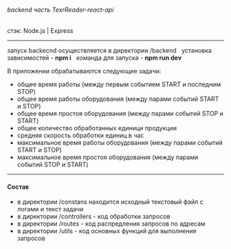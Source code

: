 ###### backend часть TexrReader-react-api
стэк: Node.js | Express

---
запуск backecnd осуществляется в директории /backend  &nbsp;
установка зависимостей - **npm i**  &nbsp;
команда для запуска - **npm run dev**  &nbsp;

В приложении обрабатываются следующие задачи:
- общее время работы (между первым событием START и последним STOP)
- общее время работы оборудования (между парами событий START и STOP)
- общее время простоя оборудования (между парами событий STOP и START)
- общее количество обработанных единици продукции
- средняя скорость обработки единиц в час
- максимальное время работы оборудования (между парами событий START и STOP)
- максимальное время простоя оборудования (между парами событий  STOP и START)
---
#### Состав
- в директории /constans находится исходный текстовый файл с логами и текст задачи
- в директории /controllers - код обработки запросов
- в директории /routes - код распредления запросов по адресам
- в директории /utils - код основных функций для выполнения запросов
